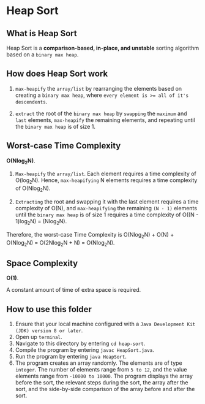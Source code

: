 # Heap Sort

## What is Heap Sort
Heap Sort is a **comparison-based, in-place, and unstable** sorting algorithm based on a `binary max heap`.

## How does Heap Sort work
1. `max-heapify` the `array/list` by rearranging the elements based on creating a `binary max heap`, where `every element is >= all of it's descendents`.

2. `extract` the root of the `binary max heap` by `swapping` the `maximum` and `last` elements, `max-heapify` the remaining elements, and repeating until the `binary max heap` is of size 1.

## Worst-case Time Complexity
**O(Nlog<sub>2</sub>N)**.

1. `Max-heapify` the `array/list`. Each element requires a time complexity of O(log<sub>2</sub>N). Hence, `max-heapifying` N elements requires a time complexity of O(Nlog<sub>2</sub>N).

2. `Extracting` the root and swapping it with the last element requires a time complexity of O(N), and `max-heapifying` the remaining `(N - 1)` elements until the `binary max heap` is of size 1 requires a time complexity of O((N - 1)log<sub>2</sub>N) = (Nlog<sub>2</sub>N).

Therefore, the worst-case Time Complexity is O(Nlog<sub>2</sub>N) + O(N) + O(Nlog<sub>2</sub>N) = O(2Nlog<sub>2</sub>N + N) = O(Nlog<sub>2</sub>N).

## Space Complexity
**O(1)**.

A constant amount of time of extra space is required.

## How to use this folder
1. Ensure that your local machine configured with a `Java Development Kit (JDK) version 8 or later`.
2. Open up `terminal`.
3. Navigate to this directory by entering `cd heap-sort`.
4. Compile the program by entering `javac HeapSort.java`.
5. Run the program by entering `java HeapSort`.
6. The program creates an array randomly. The elements are of type `integer`. The number of elements range from `5 to 12`, and the value elements range from `-10000 to 10000`. The program displays the array before the sort, the relevant steps during the sort, the array after the sort, and the side-by-side comparison of the array before and after the sort.

